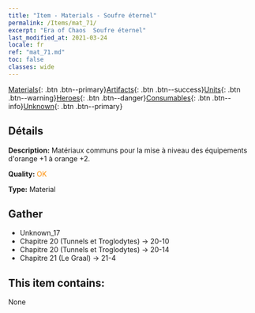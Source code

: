 ```yaml
---
title: "Item - Materials - Soufre éternel"
permalink: /Items/mat_71/
excerpt: "Era of Chaos  Soufre éternel"
last_modified_at: 2021-03-24
locale: fr
ref: "mat_71.md"
toc: false
classes: wide
---
```

 [Materials](/fr/Items/){: .btn .btn--primary}[Artifacts](/fr/Items/Artifacts/){: .btn .btn--success}[Units](/fr/Items/Units/){: .btn .btn--warning}[Heroes](/fr/Items/Heroes/){: .btn .btn--danger}[Consumables](/fr/Items/Consumables/){: .btn .btn--info}[Unknown](/fr/Items/Unknown/){: .btn .btn--primary}

## Détails
 **Description:** Matériaux communs pour la mise à niveau des équipements d'orange +1 à orange +2.

 **Quality:** <span style="color: #FF8C00">OK</span>

 **Type:** Material

## Gather

*    Unknown_17 
*    Chapitre 20 (Tunnels et Troglodytes) -> 20-10 
*    Chapitre 20 (Tunnels et Troglodytes) -> 20-14 
*    Chapitre 21 (Le Graal) -> 21-4 

## This item contains:

  None

